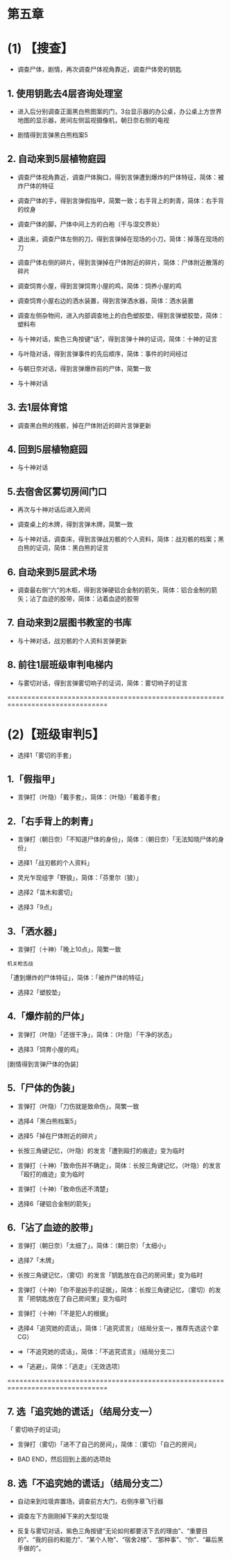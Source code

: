 # 第五章
# (1) 【搜查】

* 调查尸体，剧情，再次调查尸体视角靠近，调查尸体旁的钥匙

## 1. 使用钥匙去4层咨询处理室

* 进入后分别调查正面黑白熊图案的门，3台显示器的办公桌，办公桌上方世界地图的显示器，房间左侧监视摄像机，朝日奈右侧的电视

* 剧情得到言弹黑白熊档案5

## 2. 自动来到5层植物庭园

* 调查尸体视角靠近，调查尸体胸口，得到言弹遭到爆炸的尸体特征，简体：被炸尸体的特征

* 调查尸体的手，得到言弹假指甲，简繁一致；右手背上的刺青，简体：右手背的纹身

* 调查尸体的脚，尸体中间上方的白袍（干与湿交界处）

* 退出来，调查尸体左侧的刀，得到言弹掉在现场的小刀，简体：掉落在现场的刀

* 调查尸体右侧的碎片，得到言弹掉在尸体附近的碎片，简体：尸体附近散落的碎片

* 调查饲育小屋，得到言弹饲育小屋的鸡，简体：饲养小屋的鸡

* 调查饲育小屋右边的洒水装置，得到言弹洒水器，简体：洒水装置

* 调查左侧杂物间，进入内部调查地上的白色塑胶垫，得到言弹塑胶垫，简体：塑料布

* 与十神对话，紫色三角按键“话”，得到言弹十神的证词，简体：十神的证言

* 与叶隐对话，得到言弹事件的先后顺序，简体：事件的时间经过

* 与朝日奈对话，得到言弹爆炸前的尸体，简繁一致

* 与十神对话

## 3. 去1层体育馆

* 调查黑白熊的残骸，掉在尸体附近的碎片言弹更新

## 4. 回到5层植物庭园

* 与十神对话

## 5.去宿舍区雾切房间门口

* 再次与十神对话后进入房间

* 调查桌上的木牌，得到言弹木牌，简繁一致

* 与十神对话，调查床，得到言弹战刃骸的个人资料，简体：战刃骸的档案；黑白熊的证词，简体：黑白熊的证言

## 6. 自动来到5层武术场

* 调查最右侧“六”的木柜，得到言弹硬铝合金制的箭矢，简体：铝合金制的箭矢；沾了血迹的胶带，简体：沾着血迹的胶带

## 7. 自动来到2层图书教室的书库

* 与十神对话，战刃骸的个人资料言弹更新

## 8. 前往1层班级审判电梯内

* 与雾切对话，得到言弹雾切响子的证词，简体：雾切响子的证言




===============================================================================
# (2)【班级审判5】

* 选择1「雾切的手套」


## 1.「假指甲」
* 言弹打（叶隐）「戴手套」，简体：（叶隐）「戴着手套」


## 2.「右手背上的刺青」
* 言弹打（朝日奈）「不知道尸体的身份」，简体：（朝日奈）「无法知晓尸体的身份」

* 选择1「战刃骸的个人资料」

* 灵光乍现组字「野狼」，简体：「芬里尔（狼）」

* 选择2「苗木和雾切」

* 选择3「9点」

 
## 3.「洒水器」
* 言弹打（十神）「晚上10点」，简繁一致

`机关枪舌战`

「遭到爆炸的尸体特征」，简体：「被炸尸体的特征」

* 选择2「塑胶垫」

 
## 4.「爆炸前的尸体」
* 言弹打（叶隐）「还很干净」，简体：（叶隐）「干净的状态」

* 选择3「饲育小屋的鸡」

[剧情得到言弹尸体的伪装]


## 5.「尸体的伪装」
* 言弹打（叶隐）「刀伤就是致命伤」，简繁一致

* 选择4「黑白熊档案5」

* 选择5「掉在尸体附近的碎片」

* 长按三角键记忆，（叶隐）的发言「遭到殴打的痕迹」变为临时

* 言弹打（十神）「致命伤并不确定」，简体：长按三角键记忆，（叶隐）的发言「殴打的痕迹」变为临时

* 言弹打（十神）「致命伤还不清楚」

* 选择6「硬铝合金制的箭矢」


## 6.「沾了血迹的胶带」
* 言弹打（朝日奈）「太细了」，简体：（朝日奈）「太细小」

* 选择7「木牌」

* 长按三角键记忆，（雾切）的发言「钥匙放在自己的房间里」变为临时

* 言弹打（十神）「你不是凶手的证据」，简体：长按三角键记忆，（雾切）的发言「把钥匙放在了自己房间里」变为临时

* 言弹打（十神）「不是犯人的根据」

* 选择4「追究她的谎话」，简体：「追究谎言」（结局分支一，推荐先选这个拿CG）

* =>「不追究她的谎话」，简体：「不追究谎言」（结局分支二）

* =>「逃避」，简体：「逃走」（无效选项）

 
===============================================================================
## 7. 选「追究她的谎话」（结局分支一）

「 雾切响子的证词」
* 言弹打（雾切）「进不了自己的房间」，简体：（雾切）「自己的房间」

* BAD END，然后回到上面的选项处

 

## 8. 选「不追究她的谎话」（结局分支二）

* 自动来到垃圾弃置场，调查前方大门，右侧序章飞行器

* 调查左下方刚刚掉下来的大型垃圾

* 反复与雾切对话，紫色三角按键“无论如何都要活下去的理由”、“重要目的”、“我的目的和能力”、“某个人物”、“宿舍2楼”、“那种事”、“你”、“幕后黑手做的”。

